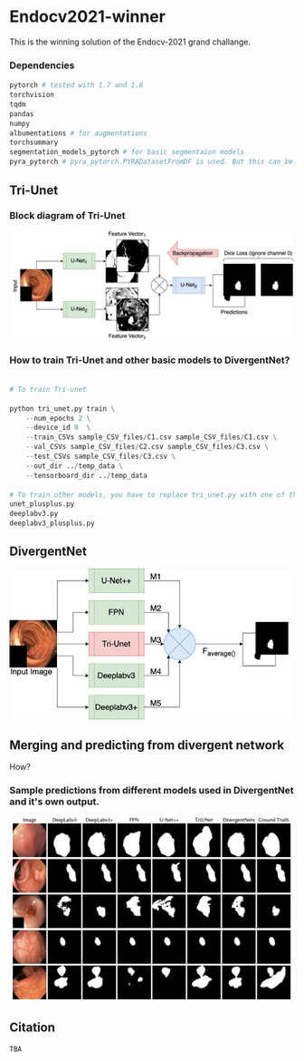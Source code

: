 # Endocv2021-winner
This is the winning solution of the  Endocv-2021 grand challange. 

### Dependencies 

```python
pytorch # tested with 1.7 and 1.8
torchvision 
tqdm
pandas
numpy
albumentations # for augmentations
torchsummary
segmentation_models_pytorch # for basic segmentaion models
pyra_pytorch # pyra_pytorch.PYRADatasetFromDF is used. But this can be replaced with normal pytorch dataset.

```

## Tri-Unet

### Block diagram of Tri-Unet

![TriUnet](images/EndoCV_2021_diagrams-Tri-Unet.png)

### How to train Tri-Unet and other basic models to DivergentNet?

```python

# To train Tri-unet

python tri_unet.py train \
    --num_epochs 2 \
    --device_id 0  \
    --train_CSVs sample_CSV_files/C1.csv sample_CSV_files/C1.csv \
    --val_CSVs sample_CSV_files/C2.csv sample_CSV_files/C3.csv \
    --test_CSVs sample_CSV_files/C3.csv \
    --out_dir ../temp_data \
    --tensorboard_dir ../temp_data  

# To train other models, you have to replace tri_unet.py with one of the follwings:
unet_plusplus.py
deeplabv3.py
deeplabv3_plusplus.py
```



## DivergentNet
![DivergentNet](images/EndoCV_2021_diagrams_Delphi_esemble_v2.png)


## Merging and predicting from divergent network
How?

### Sample predictions from different models used in DivergentNet and it's own output.
![predictions](images/predictions.png)


## Citation
```python
TBA
```


